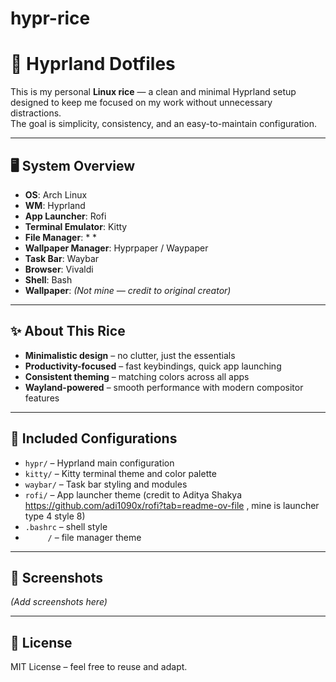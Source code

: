# hypr-rice

# 🌿 Hyprland Dotfiles

This is my personal **Linux rice** — a clean and minimal Hyprland setup designed to keep me focused on my work without unnecessary distractions.  
The goal is simplicity, consistency, and an easy-to-maintain configuration.

---

## 🖥️ System Overview

- **OS**: Arch Linux
- **WM**: Hyprland
- **App Launcher**: Rofi
- **Terminal Emulator**: Kitty
- **File Manager**: *      *
- **Wallpaper Manager**: Hyprpaper / Waypaper
- **Task Bar**: Waybar
- **Browser**: Vivaldi
- **Shell**: Bash
- **Wallpaper**: *(Not mine — credit to original creator)*

---

## ✨ About This Rice
- **Minimalistic design** – no clutter, just the essentials  
- **Productivity-focused** – fast keybindings, quick app launching  
- **Consistent theming** – matching colors across all apps  
- **Wayland-powered** – smooth performance with modern compositor features  

---

## 📂 Included Configurations
- `hypr/` – Hyprland main configuration 
- `kitty/` – Kitty terminal theme and color palette
- `waybar/` – Task bar styling and modules
- `rofi/` – App launcher theme (credit to Aditya Shakya https://github.com/adi1090x/rofi?tab=readme-ov-file , mine is launcher type 4 style 8) 
- `.bashrc` – shell style
- `     /` – file manager theme


---

## 📸 Screenshots
*(Add screenshots here)*

---

## 📜 License
MIT License – feel free to reuse and adapt.



